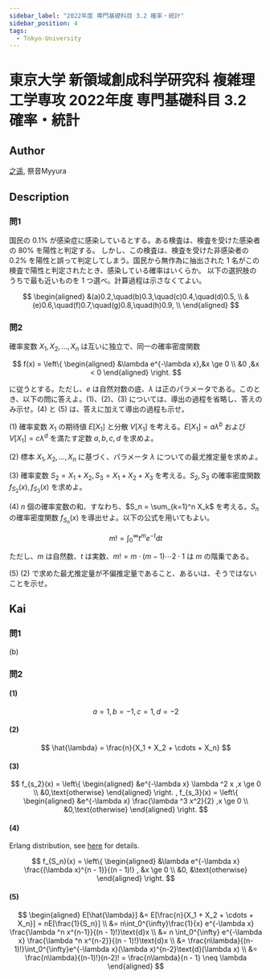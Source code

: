 ```yaml
---
sidebar_label: "2022年度 専門基礎科目 3.2 確率・統計"
sidebar_position: 4
tags:
  - Tokyo-University
---
```

# 東京大学 新領域創成科学研究科 複雑理工学専攻 2022年度 専門基礎科目 3.2 確率・統計


## **Author**
[之遥](https://www.zhihu.com/people/zhao-yue-70-84), 祭音Myyura

## **Description**
### 問1 
国民の $0.1\%$ が感染症に感染しているとする。ある検査は、検査を受けた感染者の $80\%$ を陽性と判定する。
しかし、この検査は、検査を受けた非感染者の $0.2\%$ を陽性と誤って判定してしまう。国民から無作為に抽出された $1$ 名がこの検査で陽性と判定されたとき、感染している確率はいくらか。
以下の選択肢のうちで最も近いものを $1$ つ選べ。計算過程は示さなくてよい。

$$
\begin{aligned}
&(a)0.2,\quad(b)0.3,\quad(c)0.4,\quad(d)0.5, \\
&(e)0.6,\quad(f)0.7,\quad(g)0.8,\quad(h)0.9, \\
\end{aligned}
$$

### 問2
確率変数 $X_1, X_2, \dots, X_n$ は互いに独立で、同一の確率密度関数

$$
f(x) = 
\left\{
\begin{aligned}
&\lambda e^{-\lambda x},&x \ge 0 \\
&0 ,&x < 0
\end{aligned}
\right.
$$

に従うとする。ただし、$e$ は自然対数の底、$\lambda$ は正のパラメータである。このとき、以下の問に答えよ。(1)、(2)、(3) については、導出の過程を省略し、答えのみ示せ。(4) と (5) は、答えに加えて導出の過程も示せ。

(1) 確率変数 $X_1$ の期待値 $E[X_1]$ と分散 $V[X_1]$ を考える。$E[X_1] = a\lambda^{b}$ および $V[X_1] = c\lambda^{d}$ を満たす定数 $a, b, c, d$ を求めよ。

(2) 標本 $X_1, X_2, \dots, X_n$ に基づく、パラメータ $\lambda$ についての最尤推定量を求めよ。

(3) 確率変数 $S_2 = X_1 + X_2, S_3 = X_1 + X_2 + X_3$ を考える。$S_2, S_3$ の確率密度関数 $f_{S_2}(x), f_{S_3}(x)$ を求めよ。

(4) $n$ 個の確率変数の和、すなわち、$S_n = \sum_{k=1}^n X_k$ を考える。$S_n$ の確率密度関数 $f_{S_n}(x)$ を導出せよ。以下の公式を用いてもよい。

$$
m! = \int_0^{\infty}t^{m}e^{-t}\text{d}t
$$

ただし、$m$ は自然数、$t$ は実数、$m! = m \cdot (m-1) \cdots 2 \cdot 1$ は $m$ の階乗である。

(5) (2) で求めた最尤推定量が不偏推定量であること、あるいは、そうではないことを示せ。

## **Kai** 
### 問1
(b)

### 問2
#### (1)

$$
a = 1,b = -1,c = 1,d = -2
$$

#### (2)

$$
\hat{\lambda} = \frac{n}{X_1 + X_2 + \cdots + X_n}
$$

#### (3)

$$
f_{s_2}(x) = 
\left\{
\begin{aligned}
&e^{-\lambda x} \lambda ^2 x ,x \ge 0 \\
&0,\text{otherwise}
\end{aligned}
\right. ,
f_{s_3}(x) = 
\left\{
\begin{aligned}
&e^{-\lambda x} \frac{\lambda ^3 x^2}{2} ,x \ge 0 \\
&0,\text{otherwise}
\end{aligned}
\right.
$$

#### (4)
Erlang distribution, see [here](https://math.stackexchange.com/questions/250733/how-is-the-erlang-pdf-derived) for details.

$$
f_{S_n}(x) = 
\left\{
\begin{aligned}
&\lambda e^{-\lambda x} \frac{(\lambda x)^{n - 1}}{(n - 1)!} , &x \ge 0 \\
&0, &\text{otherwise}
\end{aligned}
\right.
$$

#### (5)

$$
\begin{aligned}
E[\hat{\lambda}] &= E[\frac{n}{X_1 + X_2 + \cdots + X_n}] = nE[\frac{1}{S_n}] \\
&= n\int_0^{\infty}\frac{1}{x} e^{-\lambda x} \frac{\lambda ^n x^{n-1}}{(n - 1)!}\text{d}x \\
&= n \int_0^{\infty} e^{-\lambda x} \frac{\lambda ^n x^{n-2}}{(n - 1)!}\text{d}x \\
&= \frac{n\lambda}{(n-1)!}\int_0^{\infty}e^{-\lambda x}(\lambda x)^{n-2}\text{d}(\lambda x) \\
&= \frac{n\lambda}{(n-1)!}(n-2)! = \frac{n\lambda}{n - 1} \neq \lambda
\end{aligned}
$$